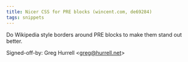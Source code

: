 ```yaml
---
title: Nicer CSS for PRE blocks (wincent.com, de69284)
tags: snippets
---
```


Do Wikipedia style borders around PRE blocks to make them stand out better.

Signed-off-by: Greg Hurrell &lt;greg@hurrell.net&gt;
